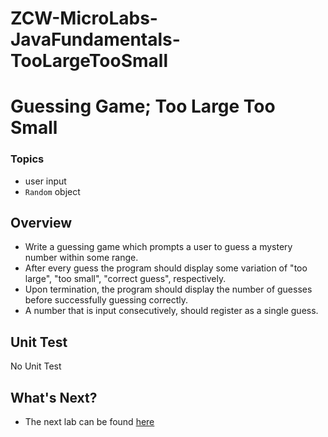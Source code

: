 # ZCW-MicroLabs-JavaFundamentals-TooLargeTooSmall

# Guessing Game; Too Large Too Small

### Topics
* user input
* `Random` object

## Overview
* Write a guessing game which prompts a user to guess a mystery number within some range.
* After every guess the program should display some variation of "too large", "too small", "correct guess", respectively.
* Upon termination, the program should display the number of guesses before successfully guessing correctly.
* A number that is input consecutively, should register as a single guess.

## Unit Test
No Unit Test


## What's Next?
* The next lab can be found [here](https://github.com/Zipcoder/ZCW-MicroLabs-JavaFundamentals-SumOrProduct)
